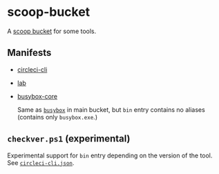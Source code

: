 # scoop-bucket

A [scoop bucket](https://github.com/lukesampson/scoop/wiki/Buckets) for some
tools.

## Manifests

- [circleci-cli](https://circleci.com/docs/2.0/local-cli/)
- [lab](https://zaquestion.github.io/lab/)
- [busybox-core](https://frippery.org/busybox)

    Same as [`busybox`](https://github.com/lukesampson/scoop/blob/master/bucket/busybox.json)
    in main bucket, but `bin` entry contains no aliases (contains only
    `busybox.exe`.)

## `checkver.ps1` (experimental)

Experimental support for `bin` entry depending on the version of the tool. See
[`circleci-cli.json`](circleci-cli.json).